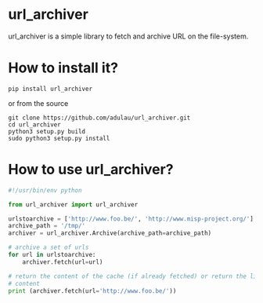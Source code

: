 # url_archiver

url_archiver is a simple library to fetch and archive URL on the file-system.

# How to install it?

~~~
pip install url_archiver
~~~

or from the source

~~~
git clone https://github.com/adulau/url_archiver.git
cd url_archiver
python3 setup.py build
sudo python3 setup.py install
~~~

# How to use url_archiver?

~~~python
#!/usr/bin/env python

from url_archiver import url_archiver

urlstoarchive = ['http://www.foo.be/', 'http://www.misp-project.org/']
archive_path = '/tmp/'
archiver = url_archiver.Archive(archive_path=archive_path)

# archive a set of urls
for url in urlstoarchive:
    archiver.fetch(url=url)

# return the content of the cache (if already fetched) or return the live
# content
print (archiver.fetch(url='http://www.foo.be/'))
~~~
